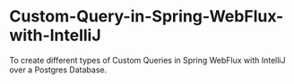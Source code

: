 # Custom-Query-in-Spring-WebFlux-with-IntelliJ
To create different types of Custom Queries in Spring WebFlux with IntelliJ over a Postgres Database.
